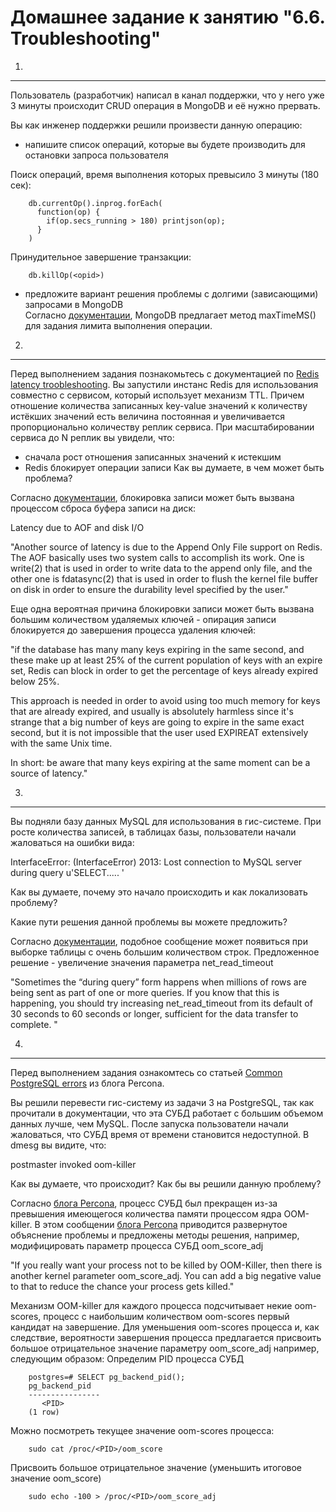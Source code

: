 Домашнее задание к занятию "6.6. Troubleshooting"
===

1.
---
Пользователь (разработчик) написал в канал поддержки, что у него уже 3 минуты происходит CRUD операция в MongoDB и её нужно прервать.

Вы как инженер поддержки решили произвести данную операцию:

- напишите список операций, которые вы будете производить для остановки запроса пользователя

Поиск операций, время выполнения которых превысило 3 минуты (180 сек):

		db.currentOp().inprog.forEach(
		  function(op) {
		    if(op.secs_running > 180) printjson(op);
		  }
		)

Принудительное завершение транзакции:

		db.killOp(<opid>)

- предложите вариант решения проблемы с долгими (зависающими) запросами в MongoDB  
 Согласно [документации](https://docs.mongodb.com/manual/tutorial/terminate-running-operations/), MongoDB предлагает метод maxTimeMS() для задания лимита выполнения операции.

2.
---
Перед выполнением задания познакомьтесь с документацией по [Redis latency troobleshooting](https://redis.io/topics/latency).
Вы запустили инстанс Redis для использования совместно с сервисом, который использует механизм TTL. Причем отношение количества записанных key-value значений к количеству истёкших значений есть величина постоянная и увеличивается пропорционально количеству реплик сервиса.
При масштабировании сервиса до N реплик вы увидели, что:
- сначала рост отношения записанных значений к истекшим
- Redis блокирует операции записи
Как вы думаете, в чем может быть проблема?

Согласно [документации](https://redis.io/topics/latency), блокировка записи может быть вызвана процессом сброса буфера записи на диск:

Latency due to AOF and disk I/O

"Another source of latency is due to the Append Only File support on Redis. The AOF basically uses two system calls to accomplish its work. One is write(2) that is used in order to write data to the append only file, and the other one is fdatasync(2) that is used in order to flush the kernel file buffer on disk in order to ensure the durability level specified by the user."

Еще одна вероятная причина блокировки записи может быть вызвана большим количеством удаляемых ключей - опирация записи блокируется до завершения процесса удаления ключей:

"if the database has many many keys expiring in the same second, and these make up at least 25% of the current population of keys with an expire set, Redis can block in order to get the percentage of keys already expired below 25%.

This approach is needed in order to avoid using too much memory for keys that are already expired, and usually is absolutely harmless since it's strange that a big number of keys are going to expire in the same exact second, but it is not impossible that the user used EXPIREAT extensively with the same Unix time.

In short: be aware that many keys expiring at the same moment can be a source of latency."

3.
---
Вы подняли базу данных MySQL для использования в гис-системе. При росте количества записей, в таблицах базы, пользователи начали жаловаться на ошибки вида:

InterfaceError: (InterfaceError) 2013: Lost connection to MySQL server during query u'SELECT..... '

Как вы думаете, почему это начало происходить и как локализовать проблему?

Какие пути решения данной проблемы вы можете предложить?

Согласно [документации](https://dev.mysql.com/doc/refman/8.0/en/error-lost-connection.html), подобное сообщение может появиться при выборке таблицы с очень большим количеством строк. Предложенное решение - увеличение значения параметра net_read_timeout

"Sometimes the “during query” form happens when millions of rows are being sent as part of one or more queries. If you know that this is happening, you should try increasing net_read_timeout from its default of 30 seconds to 60 seconds or longer, sufficient for the data transfer to complete. "

4.
---
Перед выполнением задания ознакомтесь со статьей [Common PostgreSQL errors](https://www.percona.com/blog/2020/06/05/10-common-postgresql-errors/) из блога Percona.

Вы решили перевести гис-систему из задачи 3 на PostgreSQL, так как прочитали в документации, что эта СУБД работает с большим объемом данных лучше, чем MySQL.
После запуска пользователи начали жаловаться, что СУБД время от времени становится недоступной. В dmesg вы видите, что:

postmaster invoked oom-killer

Как вы думаете, что происходит?
Как бы вы решили данную проблему?

Согласно [блога Percona](https://www.percona.com/blog/2020/06/05/10-common-postgresql-errors/), процесс СУБД был прекращен из-за превышения имеющегося количества памяти процессом ядра OOM-killer. В этом сообщении [блога Percona](https://www.percona.com/blog/2019/08/02/out-of-memory-killer-or-savior/) приводится развернутое объяснение проблемы и предложены методы решения, например, модифицировать параметр процесса СУБД oom_score_adj

"If you really want your process not to be killed by OOM-Killer, then there is another kernel parameter oom_score_adj. You can add a big negative value to that to reduce the chance your process gets killed."

 Механизм OOM-killer для каждого процесса подсчитывает некие oom-scores, процесс с наибольшим количеством oom-scores первый кандидат на завершение. Для уменьшения oom-scores процесса и, как следствие, вероятности завершения процесса предлагается присвоить большое отрицательное значение параметру oom_score_adj например, следующим образом:
Определим PID процесса СУБД 
	
		postgres=# SELECT pg_backend_pid();
		pg_backend_pid 
		----------------
		   <PID> 
		(1 row)
Можно посмотреть текущее значение oom-scores процесса:

		sudo cat /proc/<PID>/oom_score  
Присвоить большое отрицательное значение (уменьшить итоговое значение oom_score)

		sudo echo -100 > /proc/<PID>/oom_score_adj
